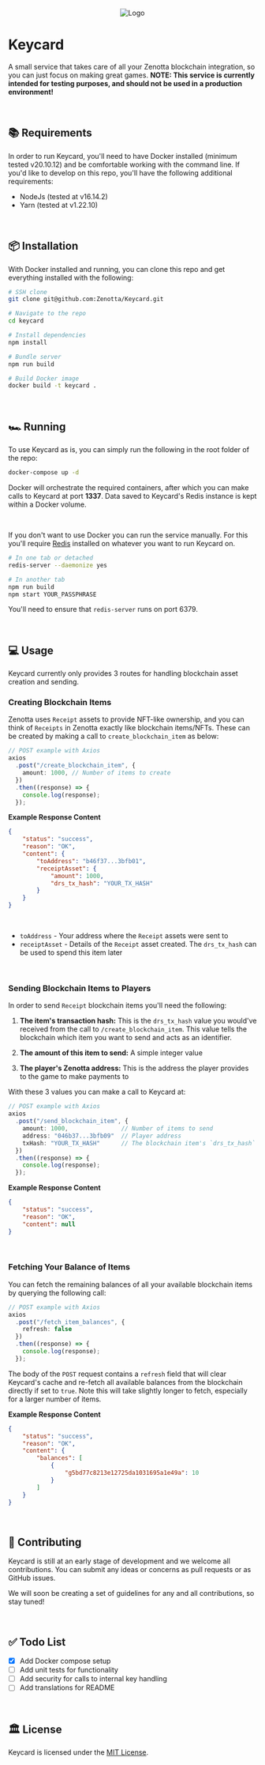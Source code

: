<div id="top"></div>

<!-- PROJECT LOGO -->
<br />

<div align="center">
  <a>
    <img src="https://github.com/Zenotta/Keycard/blob/main/assets/title.png" alt="Logo">
  </a>
</div>

# Keycard

A small service that takes care of all your Zenotta blockchain integration, so you can just focus on making great games.
<b>NOTE: This service is currently intended for testing purposes, and should not be used in a production environment!</b>

<br />

<!-- GETTING STARTED -->

## 📚 Requirements

In order to run Keycard, you'll need to have Docker installed (minimum tested v20.10.12) and be comfortable working with the command line. If you'd like to develop on this repo, you'll have the following additional requirements:

- NodeJs (tested at v16.14.2)
- Yarn (tested at v1.22.10)

<br />

## 📦 Installation

With Docker installed and running, you can clone this repo and get everything installed with the following:

```sh
# SSH clone
git clone git@github.com:Zenotta/Keycard.git

# Navigate to the repo
cd keycard

# Install dependencies
npm install

# Bundle server
npm run build

# Build Docker image
docker build -t keycard .
```

<br />

## 🏎️ Running
To use Keycard as is, you can simply run the following in the root folder of the repo:

```sh
docker-compose up -d
```

Docker will orchestrate the required containers, after which you can make 
calls to Keycard at port **1337**. Data saved to Keycard's Redis instance is kept within a Docker volume.

<br />

If you don't want to use Docker you can run the service manually. For this you'll require [Redis](https://redis.io/download/)
installed on whatever you want to run Keycard on.

```sh
# In one tab or detached
redis-server --daemonize yes

# In another tab
npm run build
npm start YOUR_PASSPHRASE
```

You'll need to ensure that `redis-server` runs on port 6379.

<br />

## 💻 Usage

Keycard currently only provides 3 routes for handling blockchain asset creation and sending.

### Creating Blockchain Items

Zenotta uses `Receipt` assets to provide NFT-like ownership, and you can think of `Receipts` in 
Zenotta exactly like blockchain items/NFTs. These can be created by making a call to `create_blockchain_item` 
as below:

```typescript
// POST example with Axios
axios
  .post("/create_blockchain_item", {
    amount: 1000, // Number of items to create
  })
  .then((response) => {
    console.log(response);
  });
```

<b>Example Response Content</b>

```json
{
    "status": "success",
    "reason": "OK",
    "content": {
        "toAddress": "b46f37...3bfb01",
        "receiptAsset": {
            "amount": 1000,
            "drs_tx_hash": "YOUR_TX_HASH"
        }
    }
}
```
<br/>

* `toAddress` - Your address where the `Receipt` assets were sent to 
* `receiptAsset` - Details of the `Receipt` asset created. The `drs_tx_hash` can be used to spend this item later

<br />

### Sending Blockchain Items to Players

In order to send `Receipt` blockchain items you'll need the following:

1. <b>The item's transaction hash:</b> This is the `drs_tx_hash` value you would've received from the call to 
`/create_blockchain_item`. This value tells the blockchain which item you want to send and acts as an identifier.

2. <b>The amount of this item to send:</b> A simple integer value

3. <b>The player's Zenotta address:</b> This is the address the player provides to the game to make payments to

With these 3 values you can make a call to Keycard at:

```typescript
// POST example with Axios
axios
  .post("/send_blockchain_item", {
    amount: 1000,               // Number of items to send
    address: "046b37...3bfb09"  // Player address
    txHash: "YOUR_TX_HASH"      // The blockchain item's `drs_tx_hash` identifier
  })
  .then((response) => {
    console.log(response);
  });
```

<b>Example Response Content</b>

```json
{
    "status": "success",
    "reason": "OK",
    "content": null
}
```

<br />

### Fetching Your Balance of Items

You can fetch the remaining balances of all your available blockchain items by querying the following call:

```typescript
// POST example with Axios
axios
  .post("/fetch_item_balances", {
    refresh: false
  })
  .then((response) => {
    console.log(response);
  });
```

The body of the `POST` request contains a `refresh` field that will clear Keycard's cache and re-fetch all 
available balances from the blockchain directly if set to `true`. Note this will take slightly longer to fetch, 
especially for a larger number of items.

<b>Example Response Content</b>

```json
{
    "status": "success",
    "reason": "OK",
    "content": {
        "balances": [
            {
                "g5bd77c8213e12725da1031695a1e49a": 10
            }
        ]
    }
}
```

<br />

## 🤝 Contributing

Keycard is still at an early stage of development and we welcome all contributions. You can submit any ideas or concerns as pull requests or as GitHub issues.

We will soon be creating a set of guidelines for any and all contributions, so stay tuned!

<br />

## ✅ Todo List

- [x] Add Docker compose setup
- [ ] Add unit tests for functionality
- [ ] Add security for calls to internal key handling
- [ ] Add translations for README

<br />

## 🏛 License

Keycard is licensed under the [MIT License](https://github.com/Zenotta/Keycard/blob/main/LICENSE).
